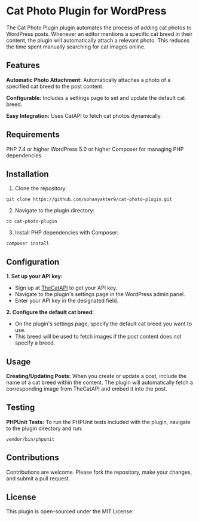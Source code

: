 # Cat Photo Plugin for WordPress
The Cat Photo Plugin plugin automates the process of adding cat photos to WordPress posts. Whenever an editor mentions a specific cat breed in their content, the plugin will automatically attach a relevant photo. This reduces the time spent manually searching for cat images online.

## Features
**Automatic Photo Attachment:**  Automatically attaches a photo of a specified cat breed to the post content.

**Configurable:** Includes a settings page to set and update the default cat breed.

**Easy Integration:** Uses CatAPI to fetch cat photos dynamically.

## Requirements
PHP 7.4 or higher
WordPress 5.0 or higher
Composer for managing PHP dependencies

## Installation
1. Clone the repository:
```
git clone https://github.com/sohanyakter9/cat-photo-plugin.git
```

2. Navigate to the plugin directory:
```
cd cat-photo-plugin
```
3. Install PHP dependencies with Composer:
```
composer install
```

## Configuration
**1. Set up your API key:**

  - Sign up at [TheCatAPI](https://thecatapi.com/) to get your API key.
  - Navigate to the plugin's settings page in the WordPress admin panel.
  - Enter your API key in the designated field.
    
**2. Configure the default cat breed:**

  - On the plugin's settings page, specify the default cat breed you want to use.
  - This breed will be used to fetch images if the post content does not specify a breed.

## Usage
**Creating/Updating Posts:** When you create or update a post, include the name of a cat breed within the content. The plugin will automatically fetch a corresponding image from TheCatAPI and embed it into the post.

## Testing
**PHPUnit Tests:**
To run the PHPUnit tests included with the plugin, navigate to the plugin directory and run:
```
vendor/bin/phpunit
```

## Contributions

Contributions are welcome. Please fork the repository, make your changes, and submit a pull request.

## License
This plugin is open-sourced under the MIT License.